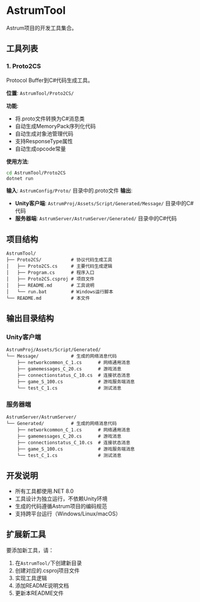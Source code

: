 # AstrumTool

Astrum项目的开发工具集合。

## 工具列表

### 1. Proto2CS

Protocol Buffer到C#代码生成工具。

**位置**: `AstrumTool/Proto2CS/`

**功能**:
- 将.proto文件转换为C#消息类
- 自动生成MemoryPack序列化代码
- 自动生成对象池管理代码
- 支持ResponseType属性
- 自动生成opcode常量

**使用方法**:
```bash
cd AstrumTool/Proto2CS
dotnet run
```

**输入**: `AstrumConfig/Proto/` 目录中的.proto文件
**输出**: 
- **Unity客户端**: `AstrumProj/Assets/Script/Generated/Message/` 目录中的C#代码
- **服务器端**: `AstrumServer/AstrumServer/Generated/` 目录中的C#代码

## 项目结构

```
AstrumTool/
├── Proto2CS/           # 协议代码生成工具
│   ├── Proto2CS.cs     # 主要代码生成逻辑
│   ├── Program.cs      # 程序入口
│   ├── Proto2CS.csproj # 项目文件
│   ├── README.md       # 工具说明
│   └── run.bat         # Windows运行脚本
└── README.md           # 本文件
```

## 输出目录结构

### Unity客户端
```
AstrumProj/Assets/Script/Generated/
└── Message/            # 生成的网络消息代码
    ├── networkcommon_C_1.cs      # 网络通用消息
    ├── gamemessages_C_20.cs      # 游戏消息
    ├── connectionstatus_C_10.cs  # 连接状态消息
    ├── game_S_100.cs             # 游戏服务端消息
    └── test_C_1.cs               # 测试消息
```

### 服务器端
```
AstrumServer/AstrumServer/
└── Generated/          # 生成的网络消息代码
    ├── networkcommon_C_1.cs      # 网络通用消息
    ├── gamemessages_C_20.cs      # 游戏消息
    ├── connectionstatus_C_10.cs  # 连接状态消息
    ├── game_S_100.cs             # 游戏服务端消息
    └── test_C_1.cs               # 测试消息
```

## 开发说明

- 所有工具都使用.NET 8.0
- 工具设计为独立运行，不依赖Unity环境
- 生成的代码遵循Astrum项目的编码规范
- 支持跨平台运行（Windows/Linux/macOS）

## 扩展新工具

要添加新工具，请：

1. 在`AstrumTool/`下创建新目录
2. 创建对应的.csproj项目文件
3. 实现工具逻辑
4. 添加README说明文档
5. 更新本README文件
